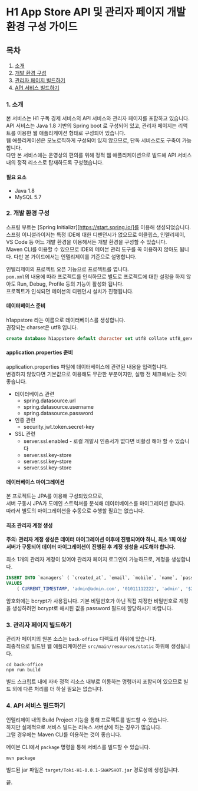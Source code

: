 # H1 App Store API 및 관리자 페이지 개발 환경 구성 가이드

## 목차

1. [소개](#1-소개)
2. [개발 환경 구성](#2-개발-환경-구성)
3. [관리자 페이지 빌드하기](#3-관리자-페이지-빌드하기)
4. [API 서비스 빌드하기](#4-API-서비스-빌드하기)

### 1. 소개

본 서비스는 H1 구독 경제 서비스의 API 서비스와 관리자 페이지를 포함하고 있습니다.  
API 서비스는 Java 1.8 기반의 Spring boot 로 구성되어 있고, 관리자 페이지는 리액트를 이용한 웹 애플리케이션 형태로 구성되어 있습니다.  
웹 애플리케이션은 모노로직하게 구성되어 있지 않으므로, 단독 서비스로도 구축이 가능합니다.  
다만 본 서비스에는 운영상의 편의를 위해 정적 웹 애플리케이션으로 빌드해 API 서비스 내의 정적 리소스로 탑재하도록 구성했습니다.

#### 필요 요소

* Java 1.8
* MySQL 5.7

### 2. 개발 환경 구성

스프링 부트는 [Spring Initializr][https://start.spring.io/]를 이용해 생성되었습니다.  
스프링 이니셜라이저는 특정 IDE에 대한 디펜던시가 없으므로 이클립스, 인텔리제이, VS Code 등 어느 개발 환경을 이용해서든 개발 환경을 구성할 수 있습니다.  
Maven CLI를 이용할 수 있으므로 IDE의 메이븐 관리 도구를 꼭 이용하지 않아도 됩니다. 다만 본 가이드에서는 인텔리제이를 기준으로 설명합니다.

인텔리제이의 프로젝트 오픈 기능으로 프로젝트를 엽니다.  
`pom.xml`의 내용에 따라 프로젝트를 인식하므로 별도로 프로젝트에 대한 설정을 하지 않아도 Run, Debug, Profile 등의 기능이 활성화 됩니다.  
프로젝트가 인식되면 메이븐의 디펜던시 설치가 진행됩니다.

#### 데이터베이스 준비

h1appstore 라는 이름으로 데이터베이스를 생성합니다.  
권장되는 charset은 utf8 입니다.

```sql
create database h1appstore default character set utf8 collate utf8_general_ci;
```

#### application.properties 준비

application.properties 파일에 데이터베이스에 관련된 내용을 입력합니다.  
변경하지 않았다면 기본값으로 이용해도 무관한 부분이지만, 실행 전 체크해보는 것이 좋습니다.

* 데이터베이스 관련
  * spring.datasource.url
  * spring.datasource.username
  * spring.datasource.password
* 인증 관련
  * security.jwt.token.secret-key
* SSL 관련
  * server.ssl.enabled - 로컬 개발시 인증서가 없다면 비활성 해야 할 수 있습니다
  * server.ssl.key-store
  * server.ssl.key-store
  * server.ssl.key-store

#### 데이터베이스 마이그레이션

본 프로젝트는 JPA를 이용해 구성되었으므로,  
서버 구동시 JPA가 도메인 스트럭쳐를 분석해 데이터베이스를 마이그레이션 합니다.  
따라서 별도의 마이그레이션을 수동으로 수행할 필요는 없습니다.

#### 최초 관리자 계정 생성

**주의: 관리자 계정 생성은 데이터 마이그레이션 이후에 진행되어야 하니, 최소 1회 이상 서버가 구동되어 데이터 마이그레이션이 진행된 후 계정 생성을 시도해야 합니다.**

최소 1개의 관리자 계정이 있어야 관리자 페이지 로그인이 가능하므로, 계정을 생성합니다.

```sql
INSERT INTO `managers` ( `created_at`, `email`, `mobile`, `name`, `password`, `role`, `updated_at`, `user_id`)
VALUES
	( CURRENT_TIMESTAMP, 'admin@admin.com', '01011112222', 'admin', '$2a$10$G.7QZr9SgdUXq07KztoMFuNq6qrE4njdz9iZrUGkLX6Xr8Yet/lTq', 'ADMIN', CURRENT_TIMESTAMP, 'admin');
```

암호화에는 bcrypt가 사용됩니다. 기본 비밀번호가 아닌 직접 지정한 비밀번호로 계정을 생성하려면 bcrypt로 해시된 값을 password 필드에 할당하시기 바랍니다.

### 3. 관리자 페이지 빌드하기

관리자 페이지의 원본 소스는 `back-office` 디렉토리 하위에 있습니다.  
최종적으로 빌드된 웹 애플리케이션은 `src/main/resources/static` 하위에 생성됩니다.

```shell script
cd back-office
npm run build
```

빌드 스크립트 내에 자바 정적 리소스 내부로 이동하는 명령까지 포함되어 있으므로 빌드 외에 다른 처리를 더 하실 필요는 없습니다.

### 4. API 서비스 빌드하기

인텔리제이 내의 Build Project 기능을 통해 프로젝트를 빌드할 수 있습니다.  
하지만 실제적으로 서비스 빌드는 리눅스 서버상에 하는 경우가 많습니다.  
그럴 경우에는 Maven CLI를 이용하는 것이 좋습니다.

메이븐 CLI에서 `package` 명령을 통해 서비스를 빌드할 수 있습니다.

```shell script
mvn package
```

빌드된 jar 파일은 `target/Toki-H1-0.0.1-SNAPSHOT.jar` 경로상에 생성됩니다. 

끝.
